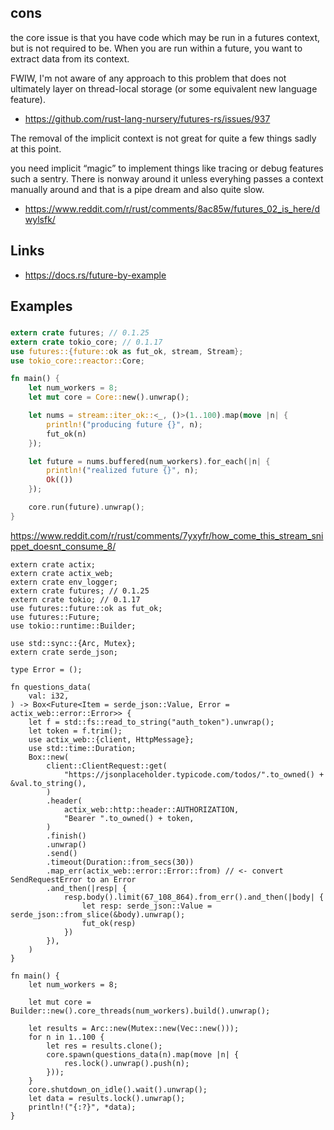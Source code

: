 ## cons

the core issue is that you have code which may be run in a futures context, but is not required to be. When you are run within a future, you want to extract data from its context.

FWIW, I'm not aware of any approach to this problem that does not ultimately layer on thread-local storage (or some equivalent new language feature).

- https://github.com/rust-lang-nursery/futures-rs/issues/937

The removal of the implicit context is not great for quite a few things sadly at this point.

you need implicit “magic” to implement things like tracing or debug features such a sentry. There is nonway around it unless everyhing passes a context manually around and that is a pipe dream and also quite slow.

- https://www.reddit.com/r/rust/comments/8ac85w/futures_02_is_here/dwylsfk/


## Links

- https://docs.rs/future-by-example

## Examples

###

```rust
extern crate futures; // 0.1.25
extern crate tokio_core; // 0.1.17
use futures::{future::ok as fut_ok, stream, Stream};
use tokio_core::reactor::Core;

fn main() {
    let num_workers = 8;
    let mut core = Core::new().unwrap();

    let nums = stream::iter_ok::<_, ()>(1..100).map(move |n| {
        println!("producing future {}", n);
        fut_ok(n)
    });

    let future = nums.buffered(num_workers).for_each(|n| {
        println!("realized future {}", n);
        Ok(())
    });

    core.run(future).unwrap();
}
```

https://www.reddit.com/r/rust/comments/7yxyfr/how_come_this_stream_snippet_doesnt_consume_8/

```
extern crate actix;
extern crate actix_web;
extern crate env_logger;
extern crate futures; // 0.1.25
extern crate tokio; // 0.1.17
use futures::future::ok as fut_ok;
use futures::Future;
use tokio::runtime::Builder;

use std::sync::{Arc, Mutex};
extern crate serde_json;

type Error = ();

fn questions_data(
    val: i32,
) -> Box<Future<Item = serde_json::Value, Error = actix_web::error::Error>> {
    let f = std::fs::read_to_string("auth_token").unwrap();
    let token = f.trim();
    use actix_web::{client, HttpMessage};
    use std::time::Duration;
    Box::new(
        client::ClientRequest::get(
            "https://jsonplaceholder.typicode.com/todos/".to_owned() + &val.to_string(),
        )
        .header(
            actix_web::http::header::AUTHORIZATION,
            "Bearer ".to_owned() + token,
        )
        .finish()
        .unwrap()
        .send()
        .timeout(Duration::from_secs(30))
        .map_err(actix_web::error::Error::from) // <- convert SendRequestError to an Error
        .and_then(|resp| {
            resp.body().limit(67_108_864).from_err().and_then(|body| {
                let resp: serde_json::Value = serde_json::from_slice(&body).unwrap();
                fut_ok(resp)
            })
        }),
    )
}

fn main() {
    let num_workers = 8;

    let mut core = Builder::new().core_threads(num_workers).build().unwrap();

    let results = Arc::new(Mutex::new(Vec::new()));
    for n in 1..100 {
        let res = results.clone();
        core.spawn(questions_data(n).map(move |n| {
            res.lock().unwrap().push(n);
        }));
    }
    core.shutdown_on_idle().wait().unwrap();
    let data = results.lock().unwrap();
    println!("{:?}", *data);
}
```
